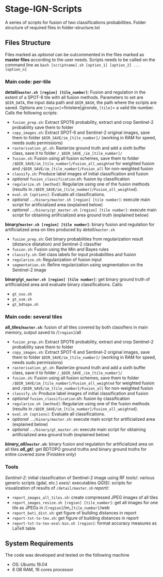 # Stage-IGN-Scripts
A series of scripts for fusion of two classifications probabilities.
Folder structure of required files in folder-structure.txt
## Files Structure
Files marked as _optional_ can be outcommented in the files marked as **master files** according to the user needs. Scripts needs to be called on the command line as `bash [scriptname].sh [option_1] [option_2] ... [option_n]`
### Main code: per-tile
**detail/`master.sh [region] [tile_number]`**: Fusion and regulation in the extent of a SPOT-6 tile with all fusion methods. Parameters to set are `$DIR_DATA`, the input data path and `$DIR_BASH`, the path where the scripts are saved. Options are `[region]`=finistere|gironde, `[tile]`= a valid tile number. Calls the following scripts:
- `fusion_prep.sh`:  Extract SPOT6 probability, extract and crop Sentinel-2 probability save them to folder 
- `copy_images.sh`: Extract SPOT-6 and Sentinel-2 original images, save them to  folder `$DIR_SAVE/im_[tile_number]/` (working in RAM for speed, needs sudo permissions)
- `rasterisation_gt.sh`: Rasterize ground truth and add a sixth buffer class, save it to  folder `/_$DIR_SAVE_/im_[tile_number]/`
- `fusion.sh`: Fusion using all fusion schemes, save them to folder `/$DIR_SAVE/im_[tile_number]/Fusion_all_weighted` for weighted fusion and `/$DIR_SAVE/im_[tile_number]/Fusion_all` for non-weighted fusion
- `classify.sh`: Produce label images of initial classification and fusion
- _optional_ `fusion_classification`.sh: fusion by classification
- `regularize.sh [method]`: Regularize using one of the fusion methods (results in `/$DIR_SAVE/im_[tile_number]/Fusion_all_weighted`).
- `eval.sh [options]`: Evaluate all classifications. 
- _optional_ `../binary/master.sh [region] [tile number]`: execute main script for artificialized area (explained below)
- _optional_ `../binary/gt_master.sh [region] [tile number]`: execute main script for obtaining artificialized area ground truth (explained below)

**binary/`master.sh [region] [tile number]`**: binary fusion and regulation for artificialized area on tiles produced by _detail_/`master.sh`
- `fusion_prep.sh`:  Get binary probabilities from regularization result (distance dilatation) and Sentinel-2 classifier
- `fusion.sh`: Fusion using the Min and Bayes rules
- `classify.sh`: Get class labels for input probabilities and fusion
- `regularize.sh`: Regularization of fusion input
- `segmentation.sh`: Refine regularization using segmentation on the Sentinel-2 image

**binary/`gt_master.sh [region] [tile number]`**: get binary ground truth of artificialized area and evaluate binary classifications. Calls:
- `gt_oso.sh`
- `gt_osm.sh`
- `gt_bdtopo.sh`

### Main code: several tiles
**all\_tiles/`master.sh`**: fusion of all tiles covered by both classifiers in main memory, output saved to /`[region]`/all
- `fusion_prep.sh`:  Extract SPOT6 probability, extract and crop Sentinel-2 probability save them to folder 
- `copy_images.sh`: Extract SPOT-6 and Sentinel-2 original images, save them to  folder `$DIR_SAVE/im_[tile_number]/` (working in RAM for speed, needs sudo permissions)
- `rasterisation_gt.sh`: Rasterize ground truth and add a sixth buffer class, save it to  folder `/_$DIR_SAVE_/im_[tile_number]/`
- `fusion.sh`: Fusion using all fusion schemes, save them to folder `/$DIR_SAVE/im_[tile_number]/Fusion_all_weighted` for weighted fusion and `/$DIR_SAVE/im_[tile_number]/Fusion_all` for non-weighted fusion
- `classify.sh`: Produce label images of initial classification and fusion
- _optional_ `fusion_classification`.sh: fusion by classification
- `regularize.sh [method]`: Regularize using one of the fusion methods (results in `/$DIR_SAVE/im_[tile_number]/Fusion_all_weighted`).
- `eval.sh [options]`: Evaluate all classifications. 
- _optional_ `../binary/master.sh`: execute main script for artificialized area (explained below)
- _optional_ `../binary/gt_master.sh`: execute main script for obtaining artificialized area ground truth (explained below)



**_binary_all_/`master.sh`**: binary fusion and regulation for artificialized area on all tiles
**_all_gt_/**: get BDTOPO ground truths and binary ground truths for entire covered zone (Finistère only)

### Tools
_Sentinel-2_: initial classification of Sentinel-2 image using RF
_tools_/: various generic scripts (gdal, etc.)
_exes_/: executables
_QGIS_/: scripts for visualization of results of `/detail/master.sh`
_report_/: 
  - `report_images_all_tiles.sh`: create compressed JPEG images of all tiles
  - `report_images_resize.sh [region] [tile_number]`: get all images for one tile as JPEGs in /`[region]`/im_`[tile_number]`/web
  - `report_bati_dist.sh`: get figure of building distances in report
  - `report-txt-to-tex.sh`: get figure of building distances in report
  - `report-txt-to-tex-eval-bin.sh [region]`: format accuracy measures as LaTeX table
  


## System Requirements
The code was developed and tested on the following machine
- OS: Ubuntu 16.04
- 8 GB RAM, 16 cores processor
